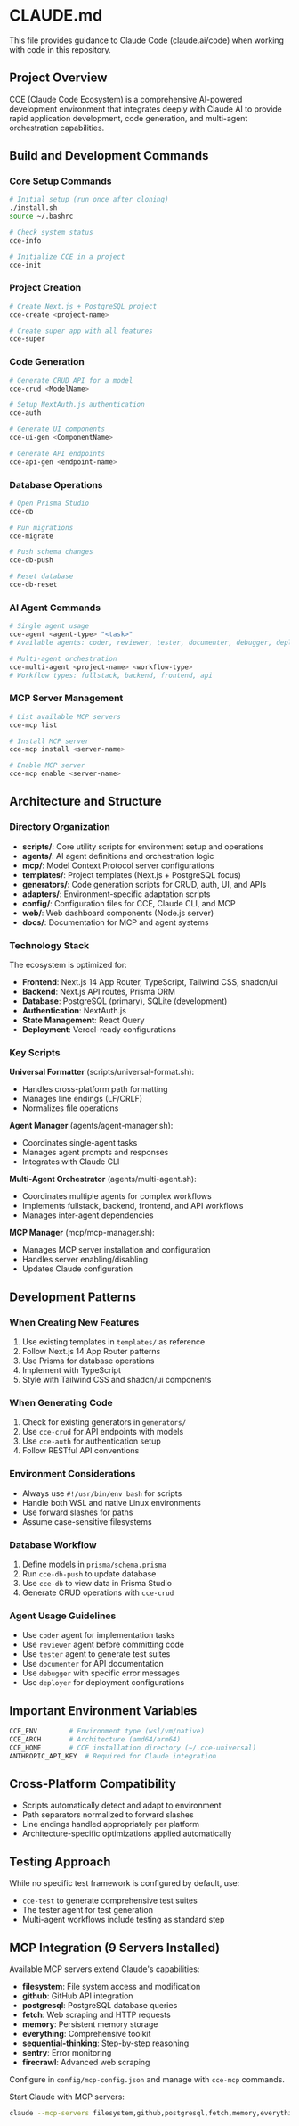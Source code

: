 # CLAUDE.md

This file provides guidance to Claude Code (claude.ai/code) when working with code in this repository.

## Project Overview

CCE (Claude Code Ecosystem) is a comprehensive AI-powered development environment that integrates deeply with Claude AI to provide rapid application development, code generation, and multi-agent orchestration capabilities.

## Build and Development Commands

### Core Setup Commands
```bash
# Initial setup (run once after cloning)
./install.sh
source ~/.bashrc

# Check system status
cce-info

# Initialize CCE in a project
cce-init
```

### Project Creation
```bash
# Create Next.js + PostgreSQL project
cce-create <project-name>

# Create super app with all features
cce-super
```

### Code Generation
```bash
# Generate CRUD API for a model
cce-crud <ModelName>

# Setup NextAuth.js authentication
cce-auth

# Generate UI components
cce-ui-gen <ComponentName>

# Generate API endpoints
cce-api-gen <endpoint-name>
```

### Database Operations
```bash
# Open Prisma Studio
cce-db

# Run migrations
cce-migrate

# Push schema changes
cce-db-push

# Reset database
cce-db-reset
```

### AI Agent Commands
```bash
# Single agent usage
cce-agent <agent-type> "<task>"
# Available agents: coder, reviewer, tester, documenter, debugger, deployer

# Multi-agent orchestration
cce-multi-agent <project-name> <workflow-type>
# Workflow types: fullstack, backend, frontend, api
```

### MCP Server Management
```bash
# List available MCP servers
cce-mcp list

# Install MCP server
cce-mcp install <server-name>

# Enable MCP server
cce-mcp enable <server-name>
```

## Architecture and Structure

### Directory Organization
- **scripts/**: Core utility scripts for environment setup and operations
- **agents/**: AI agent definitions and orchestration logic
- **mcp/**: Model Context Protocol server configurations
- **templates/**: Project templates (Next.js + PostgreSQL focus)
- **generators/**: Code generation scripts for CRUD, auth, UI, and APIs
- **adapters/**: Environment-specific adaptation scripts
- **config/**: Configuration files for CCE, Claude CLI, and MCP
- **web/**: Web dashboard components (Node.js server)
- **docs/**: Documentation for MCP and agent systems

### Technology Stack
The ecosystem is optimized for:
- **Frontend**: Next.js 14 App Router, TypeScript, Tailwind CSS, shadcn/ui
- **Backend**: Next.js API routes, Prisma ORM
- **Database**: PostgreSQL (primary), SQLite (development)
- **Authentication**: NextAuth.js
- **State Management**: React Query
- **Deployment**: Vercel-ready configurations

### Key Scripts

**Universal Formatter** (scripts/universal-format.sh):
- Handles cross-platform path formatting
- Manages line endings (LF/CRLF)
- Normalizes file operations

**Agent Manager** (agents/agent-manager.sh):
- Coordinates single-agent tasks
- Manages agent prompts and responses
- Integrates with Claude CLI

**Multi-Agent Orchestrator** (agents/multi-agent.sh):
- Coordinates multiple agents for complex workflows
- Implements fullstack, backend, frontend, and API workflows
- Manages inter-agent dependencies

**MCP Manager** (mcp/mcp-manager.sh):
- Manages MCP server installation and configuration
- Handles server enabling/disabling
- Updates Claude configuration

## Development Patterns

### When Creating New Features
1. Use existing templates in `templates/` as reference
2. Follow Next.js 14 App Router patterns
3. Use Prisma for database operations
4. Implement with TypeScript
5. Style with Tailwind CSS and shadcn/ui components

### When Generating Code
1. Check for existing generators in `generators/`
2. Use `cce-crud` for API endpoints with models
3. Use `cce-auth` for authentication setup
4. Follow RESTful API conventions

### Environment Considerations
- Always use `#!/usr/bin/env bash` for scripts
- Handle both WSL and native Linux environments
- Use forward slashes for paths
- Assume case-sensitive filesystems

### Database Workflow
1. Define models in `prisma/schema.prisma`
2. Run `cce-db-push` to update database
3. Use `cce-db` to view data in Prisma Studio
4. Generate CRUD operations with `cce-crud`

### Agent Usage Guidelines
- Use `coder` agent for implementation tasks
- Use `reviewer` agent before committing code
- Use `tester` agent to generate test suites
- Use `documenter` for API documentation
- Use `debugger` with specific error messages
- Use `deployer` for deployment configurations

## Important Environment Variables
```bash
CCE_ENV        # Environment type (wsl/vm/native)
CCE_ARCH       # Architecture (amd64/arm64)
CCE_HOME       # CCE installation directory (~/.cce-universal)
ANTHROPIC_API_KEY  # Required for Claude integration
```

## Cross-Platform Compatibility
- Scripts automatically detect and adapt to environment
- Path separators normalized to forward slashes
- Line endings handled appropriately per platform
- Architecture-specific optimizations applied automatically

## Testing Approach
While no specific test framework is configured by default, use:
- `cce-test` to generate comprehensive test suites
- The tester agent for test generation
- Multi-agent workflows include testing as standard step

## MCP Integration (9 Servers Installed)
Available MCP servers extend Claude's capabilities:
- **filesystem**: File system access and modification
- **github**: GitHub API integration
- **postgresql**: PostgreSQL database queries
- **fetch**: Web scraping and HTTP requests
- **memory**: Persistent memory storage
- **everything**: Comprehensive toolkit
- **sequential-thinking**: Step-by-step reasoning
- **sentry**: Error monitoring
- **firecrawl**: Advanced web scraping

Configure in `config/mcp-config.json` and manage with `cce-mcp` commands.

Start Claude with MCP servers:
```bash
claude --mcp-servers filesystem,github,postgresql,fetch,memory,everything,sequential-thinking,sentry,firecrawl
```